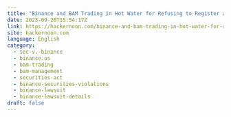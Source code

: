 ```yaml
---
title: "Binance and BAM Trading in Hot Water for Refusing to Register as an Exchange "
date: 2023-09-26T15:54:17Z
link: https://hackernoon.com/binance-and-bam-trading-in-hot-water-for-refusing-to-register-as-an-exchange?source=rss&utm_medium=RSS&utm_source=news.12bit.vn
site: hackernoon.com
language: English
category:
  - sec-v.-binance
  - binance.us
  - bam-trading
  - bam-management
  - securities-act
  - binance-securities-violations
  - binance-lawsuit
  - binance-lawsuit-details
draft: false
---
```

